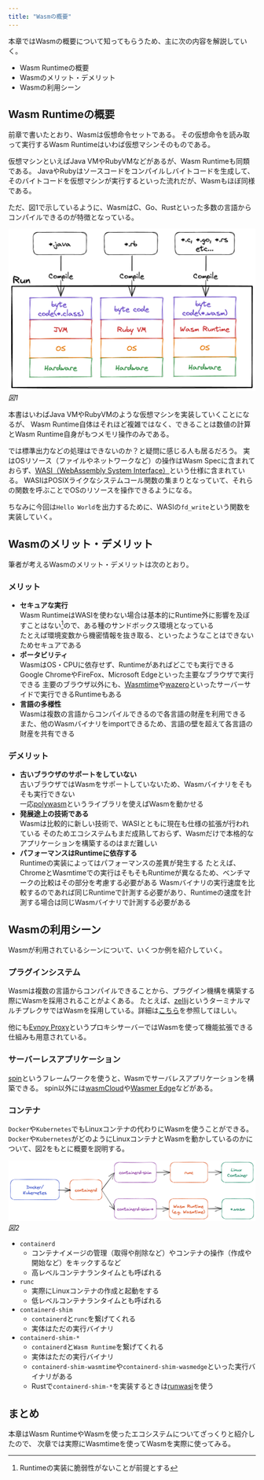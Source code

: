 ```yaml
---
title: "Wasmの概要"
---
```


本章ではWasmの概要について知ってもらうため、主に次の内容を解説していく。

- Wasm Runtimeの概要
- Wasmのメリット・デメリット
- Wasmの利用シーン

## Wasm Runtimeの概要
前章で書いたとおり、Wasmは仮想命令セットである。
その仮想命令を読み取って実行するWasm Runtimeはいわば仮想マシンそのものである。

仮想マシンといえばJava VMやRubyVMなどがあるが、Wasm Runtimeも同類である。
JavaやRubyはソースコードをコンパイルしバイトコードを生成して、そのバイトコードを仮想マシンが実行するといった流れだが、Wasmもほぼ同様である。

ただ、図1で示しているように、WasmはC、Go、Rustといった多数の言語からコンパイルできるのが特徴となっている。

![](/images/about_wasm_runtime.png)
*図1*

本書はいわばJava VMやRubyVMのような仮想マシンを実装していくことになるが、
Wasm Runtime自体はそれほど複雑ではなく、できることは数値の計算とWasm Runtime自身がもつメモリ操作のみである。

では標準出力などの処理はできないのか？と疑問に感じる人も居るだろう。
実はOSリソース（ファイルやネットワークなど）の操作はWasm Specに含まれておらず、[WASI（WebAssembly System Interface）](https://wasi.dev)という仕様に含まれている。
WASIはPOSIXライクなシステムコール関数の集まりとなっていて、それらの関数を呼ぶことでOSのリソースを操作できるようになる。

ちなみに今回は`Hello World`を出力するために、WASIの`fd_write`という関数を実装していく。

## Wasmのメリット・デメリット

筆者が考えるWasmのメリット・デメリットは次のとおり。

### メリット
- **セキュアな実行**  
  Wasm RuntimeはWASIを使わない場合は基本的にRuntime外に影響を及ぼすことはない[^1]ので、ある種のサンドボックス環境となっている  
  たとえば環境変数から機密情報を抜き取る、といったようなことはできないためセキュアである
- **ポータビリティ**  
  WasmはOS・CPUに依存せず、Runtimeがあればどこでも実行できる  
  Google ChromeやFireFox、Microsoft Edgeといった主要なブラウザで実行できる
  主要のブラウザ以外にも、[Wasmtime](https://wasmtime.dev)や[wazero](https://wazero.io)といったサーバーサイドで実行できるRuntimeもある
- **言語の多様性**   
  Wasmは複数の言語からコンパイルできるので各言語の財産を利用できる  
  また、他のWasmバイナリをimportできるため、言語の壁を超えて各言語の財産を共有できる

[^1]: Runtimeの実装に脆弱性がないことが前提とする

### デメリット
- **古いブラウザのサポートをしていない**  
  古いブラウザではWasmをサポートしていないため、Wasmバイナリをそもそも実行できない  
  一応[polywasm](https://github.com/evanw/polywasm)というライブラリを使えばWasmを動かせる
- **発展途上の技術である**  
  Wasmは比較的に新しい技術で、WASIとともに現在も仕様の拡張が行われている
  そのためエコシステムもまだ成熟しておらず、Wasmだけで本格的なアプリケーションを構築するのはまだ難しい
- **パフォーマンスはRuntimeに依存する**  
  Runtimeの実装によってはパフォーマンスの差異が発生する
  たとえば、ChromeとWasmtimeでの実行はそもそもRuntimeが異なるため、ベンチマークの比較はその部分を考慮する必要がある
  Wasmバイナリの実行速度を比較するのであれば同じRuntimeで計測する必要があり、Runtimeの速度を計測する場合は同じWasmバイナリで計測する必要がある

## Wasmの利用シーン
Wasmが利用されているシーンについて、いくつか例を紹介していく。

### プラグインシステム
Wasmは複数の言語からコンパイルできることから、プラグイン機構を構築する際にWasmを採用されることがよくある。
たとえば、[zellij](https://github.com/zellij-org/zellij)というターミナルマルチプレクサではWasmを採用している。詳細は[こちら](https://zellij.dev/news/new-plugin-system/)を参照してほしい。

他にも[Evnoy Proxy](https://www.envoyproxy.io)というプロキシサーバーではWasmを使って機能拡張できる仕組みも用意されている。

### サーバーレスアプリケーション
[spin](https://developer.fermyon.com/spin)というフレームワークを使うと、Wasmでサーバレスアプリケーションを構築できる。
spin以外には[wasmCloud](https://wasmcloud.com)や[Wasmer Edge](https://wasmer.io/products/edge)などがある。

### コンテナ
`Docker`や`Kubernetes`でもLinuxコンテナの代わりにWasmを使うことができる。
`Docker`や`Kubernetes`がどのようにLinuxコンテナとWasmを動かしているのかについて、図2をもとに概要を説明する。

![](/images/containerd_shim.png)
*図2*

- `containerd`
  - コンテナイメージの管理（取得や削除など）やコンテナの操作（作成や開始など）をキックするなど
  - 高レベルコンテナランタイムとも呼ばれる
- `runc`
  - 実際にLinuxコンテナの作成と起動をする
  - 低レベルコンテナランタイムとも呼ばれる
- `containerd-shim`
  - `containerd`と`runc`を繋げてくれる
  - 実体はただの実行バイナリ
- `containerd-shim-*`
  - `containerd`と`Wasm Runtime`を繋げてくれる
  - 実体はただの実行バイナリ
  - `containerd-shim-wasmtime`や`containerd-shim-wasmedge`といった実行バイナリがある
  - Rustで`containerd-shim-*`を実装するときは[runwasi](https://github.com/containerd/runwasi)を使う

## まとめ
本章はWasm RuntimeやWasmを使ったエコシステムについてざっくりと紹介したので、
次章では実際にWasmtimeを使ってWasmを実際に使ってみる。
